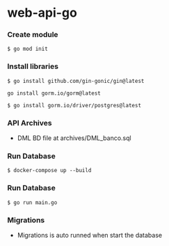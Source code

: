 # web-api-go

### Create module
```
$ go mod init
```
### Install libraries
```
$ go install github.com/gin-gonic/gin@latest
```
```
go install gorm.io/gorm@latest
```
```
$ go install gorm.io/driver/postgres@latest
```

### API Archives

- DML BD file at archives/DML_banco.sql

### Run Database

```
$ docker-compose up --build
```

### Run Database

```
$ go run main.go
```

### Migrations

- Migrations is auto runned when start the database
